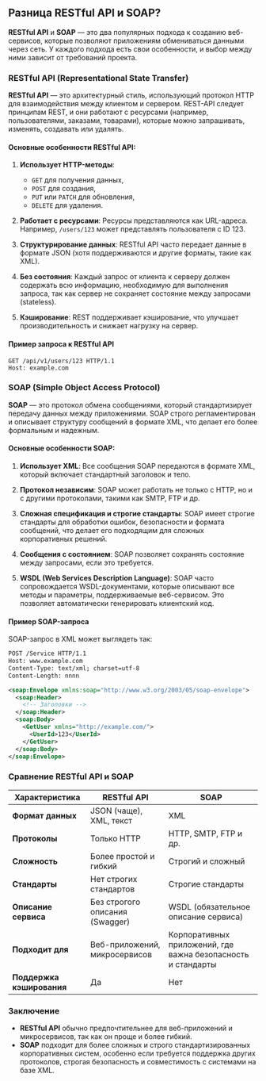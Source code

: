 ## Разница RESTful API и SOAP?

**RESTful API** и **SOAP** — это два популярных подхода к созданию веб-сервисов, которые позволяют приложениям обмениваться данными через сеть. У каждого подхода есть свои особенности, и выбор между ними зависит от требований проекта.

### RESTful API (Representational State Transfer)

**RESTful API** — это архитектурный стиль, использующий протокол HTTP для взаимодействия между клиентом и сервером. REST-API следует принципам REST, и они работают с ресурсами (например, пользователями, заказами, товарами), которые можно запрашивать, изменять, создавать или удалять.

#### Основные особенности RESTful API:
1. **Использует HTTP-методы**: 
   - `GET` для получения данных,
   - `POST` для создания,
   - `PUT` или `PATCH` для обновления,
   - `DELETE` для удаления.
   
2. **Работает с ресурсами**: Ресурсы представляются как URL-адреса. Например, `/users/123` может представлять пользователя с ID 123.

3. **Структурирование данных**: RESTful API часто передает данные в формате JSON (хотя поддерживаются и другие форматы, такие как XML).

4. **Без состояния**: Каждый запрос от клиента к серверу должен содержать всю информацию, необходимую для выполнения запроса, так как сервер не сохраняет состояние между запросами (stateless).

5. **Кэширование**: REST поддерживает кэширование, что улучшает производительность и снижает нагрузку на сервер.

#### Пример запроса к RESTful API
```http
GET /api/v1/users/123 HTTP/1.1
Host: example.com
```

### SOAP (Simple Object Access Protocol)

**SOAP** — это протокол обмена сообщениями, который стандартизирует передачу данных между приложениями. SOAP строго регламентирован и описывает структуру сообщений в формате XML, что делает его более формальным и надежным.

#### Основные особенности SOAP:
1. **Использует XML**: Все сообщения SOAP передаются в формате XML, который включает стандартный заголовок и тело.

2. **Протокол независим**: SOAP может работать не только с HTTP, но и с другими протоколами, такими как SMTP, FTP и др.

3. **Сложная спецификация и строгие стандарты**: SOAP имеет строгие стандарты для обработки ошибок, безопасности и формата сообщений, что делает его подходящим для сложных корпоративных решений.

4. **Сообщения с состоянием**: SOAP позволяет сохранять состояние между запросами, если это требуется.

5. **WSDL (Web Services Description Language)**: SOAP часто сопровождается WSDL-документами, которые описывают все методы и параметры, поддерживаемые веб-сервисом. Это позволяет автоматически генерировать клиентский код.

#### Пример SOAP-запроса
SOAP-запрос в XML может выглядеть так:

```xml
POST /Service HTTP/1.1
Host: www.example.com
Content-Type: text/xml; charset=utf-8
Content-Length: nnnn

<soap:Envelope xmlns:soap="http://www.w3.org/2003/05/soap-envelope">
  <soap:Header>
    <!-- Заголовки -->
  </soap:Header>
  <soap:Body>
    <GetUser xmlns="http://example.com/">
      <UserId>123</UserId>
    </GetUser>
  </soap:Body>
</soap:Envelope>
```

### Сравнение RESTful API и SOAP

| Характеристика         | RESTful API                            | SOAP                                 |
|------------------------|----------------------------------------|--------------------------------------|
| **Формат данных**      | JSON (чаще), XML, текст                | XML                                  |
| **Протоколы**          | Только HTTP                           | HTTP, SMTP, FTP и др.                |
| **Сложность**          | Более простой и гибкий                 | Строгий и сложный                    |
| **Стандарты**          | Нет строгих стандартов                | Строгие стандарты                    |
| **Описание сервиса**   | Без строгого описания (Swagger)       | WSDL (обязательное описание сервиса) |
| **Подходит для**       | Веб-приложений, микросервисов         | Корпоративных приложений, где важна безопасность и стандарты |
| **Поддержка кэширования** | Да                               | Нет                                  |

### Заключение

- **RESTful API** обычно предпочтительнее для веб-приложений и микросервисов, так как он проще и более гибкий.
- **SOAP** подходит для более сложных и строго стандартизированных корпоративных систем, особенно если требуется поддержка других протоколов, строгая безопасность и совместимость с системами на базе XML.